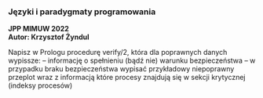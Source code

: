 ### Języki i paradygmaty programowania 

<b> JPP MIMUW 2022 </b> <br />
<b> Autor: Krzysztof Żyndul </b> <br />

Napisz w Prologu procedurę verify/2, która dla poprawnych danych wypissze:
	– informację o spełnieniu (bądź nie) warunku bezpieczeństwa
	– w przypadku braku bezpieczeństwa wypisać przykładowy niepoprawny przeplot wraz z informacją które procesy znajdują się w sekcji krytycznej (indeksy procesów)
